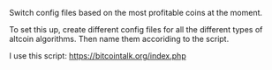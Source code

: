 Switch config files based on the most profitable coins at the moment.

To set this up, create different config files for all the different types of altcoin algorithms. Then name them accoriding to the script.

I use this script: https://bitcointalk.org/index.php
